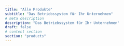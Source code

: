 ```yaml
---
title: "Alle Produkte"
subtitle: "Das Betriebssystem für Ihr Unternehmen"
# meta description
description: "Das Betriebssystem für Ihr Unternehmen"
draft: false
# content section
section: "products"
---
```


